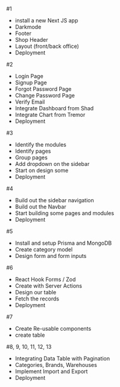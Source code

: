 #1
 - install a new Next JS app
 - Darkmode
 - Footer
 - Shop Header
 - Layout (front/back office)
 - Deployment

 #2
 - Login Page
 - Signup Page
 - Forgot Password Page
 - Change Password Page
 - Verify Email
 - Integrate Dashboard from Shad
 - Integrate Chart from Tremor
 - Deployment

 #3
 - Identify the modules
 - Identify pages
 - Group pages
 - Add dropdown on the sidebar
 - Start on design some
 - Deployment

 #4
 - Build out the sidebar navigation
 - Build out the Navbar
 - Start building some pages and modules
 - Deployment

 #5
 - Install and setup Prisma and MongoDB
 - Create category model
 - Design form and form inputs

 #6
 - React Hook Forms / Zod
 - Create with Server Actions
 - Design our table
 - Fetch the records
 - Deployment

 #7
 - Create Re-usable components
 - create table
 
 #8, 9, 10, 11, 12, 13
 - Integrating Data Table with Pagination
 - Categories, Brands, Warehouses
 - Implement Import and Export
 - Deployment
